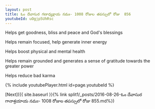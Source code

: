 ```yaml
---
layout: post
title: ఓం దేవాసుర గణాధ్యక్షాయ నమః- 1008 రోజుల తపస్సులో రోజు  856
youtubeId: uOgjp5UhRsc
---
```

 
 
Helps get goodness, bliss and peace and God's blessings
 
Helps remain focused, help generate inner energy 
 
Helps boost physical and mental health 
 
Helps remain grounded and generates a sense of gratitude towards the greater power 
 
Helps reduce bad karma
 
 
 
 


{% include youtubePlayer.html id=page.youtubeId %}
 
[Next]({{ site.baseurl }}{% link  split1/_posts/2016-08-26-ఓం దేవాసుర గానాశ్రయాయ నమః- 1008 రోజుల తపస్సులో రోజు  855.md%})
 
